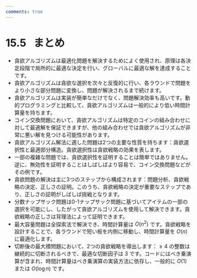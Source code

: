 ```yaml
---
comments: true
---
```


# 15.5 &nbsp; まとめ

- 貪欲アルゴリズムは最適化問題を解決するためによく使用され、原理は各決定段階で局所的に最適な決定を行い、グローバルに最適な解を達成することです。
- 貪欲アルゴリズムは貪欲な選択を次々と反復的に行い、各ラウンドで問題をより小さな部分問題に変換し、問題が解決されるまで続けます。
- 貪欲アルゴリズムは実装が簡単なだけでなく、問題解決効率も高いです。動的プログラミングと比較して、貪欲アルゴリズムは一般的により低い時間計算量を持ちます。
- コイン交換問題において、貪欲アルゴリズムは特定のコインの組み合わせに対して最適解を保証できますが、他の組み合わせでは貪欲アルゴリズムが非常に悪い解を見つける可能性があります。
- 貪欲アルゴリズム解法に適した問題は2つの主要な性質を持ちます：貪欲選択性と最適部分構造。貪欲選択性は貪欲戦略の効果を表します。
- 一部の複雑な問題では、貪欲選択性を証明することは簡単ではありません。逆に、無効性を証明することはしばしばより容易で、コイン交換問題などがその例です。
- 貪欲問題の解決は主に3つのステップから構成されます：問題分析、貪欲戦略の決定、正しさの証明。このうち、貪欲戦略の決定が重要なステップであり、正しさの証明がしばしば挑戦となります。
- 分数ナップサック問題は0-1ナップサック問題に基づいてアイテムの一部の選択を可能にし、したがって貪欲アルゴリズムを使用して解決できます。貪欲戦略の正しさは背理法によって証明できます。
- 最大容量問題は全探索法で解決でき、時間計算量は $O(n^2)$ です。貪欲戦略を設計することで、各ラウンドで短い板を内側に移動し、時間計算量を $O(n)$ に最適化します。
- 切断後の最大積問題において、2つの貪欲戦略を導出します：$\geq 4$ の整数は継続的に切断されるべきで、最適な切断因子は $3$ です。コードにはべき乗演算が含まれ、時間計算量はべき乗演算の実装方法に依存し、一般的に $O(1)$ または $O(\log n)$ です。
